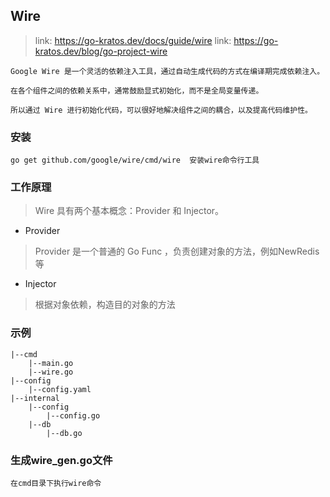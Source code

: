## Wire

> link: https://go-kratos.dev/docs/guide/wire
> link: https://go-kratos.dev/blog/go-project-wire

```
Google Wire 是一个灵活的依赖注入工具，通过自动生成代码的方式在编译期完成依赖注入。

在各个组件之间的依赖关系中，通常鼓励显式初始化，而不是全局变量传递。

所以通过 Wire 进行初始化代码，可以很好地解决组件之间的耦合，以及提高代码维护性。
```

### 安装

```
go get github.com/google/wire/cmd/wire  安装wire命令行工具
```

### 工作原理

> Wire 具有两个基本概念：Provider 和 Injector。

- Provider

> Provider 是一个普通的 Go Func ，负责创建对象的方法，例如NewRedis等

- Injector

> 根据对象依赖，构造目的对象的方法


### 示例

```
|--cmd
	|--main.go
	|--wire.go
|--config
	|--config.yaml
|--internal
	|--config
		|--config.go
	|--db
		|--db.go
```

### 生成wire_gen.go文件

```
在cmd目录下执行wire命令
```
